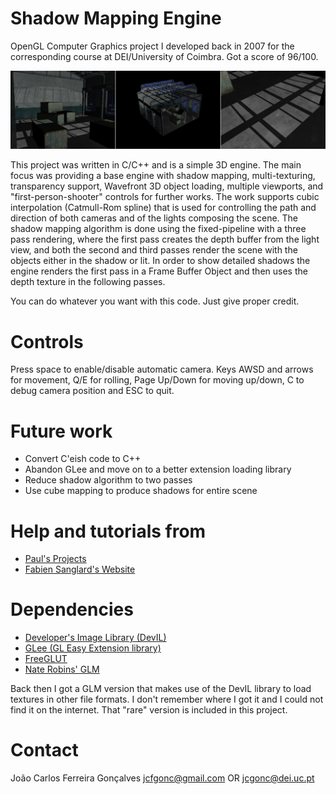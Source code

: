# Shadow Mapping Engine

OpenGL Computer Graphics project I developed back in 2007 for the corresponding course 
at DEI/University of Coimbra. Got a score of 96/100.

![couple of screenshots](/screenshots/panorama.jpg)

This project was written in C/C++ and is a simple 3D engine.
The main focus was providing a base engine with shadow mapping, multi-texturing,
transparency support, Wavefront 3D object loading, multiple viewports,
and "first-person-shooter" controls for further works. The work supports
cubic interpolation (Catmull-Rom spline) that is used for controlling the
path and direction of both cameras and of the lights composing the scene. The shadow
mapping algorithm is done using the fixed-pipeline with a three pass rendering,
where the first pass creates the depth buffer from the light view, and both the
second and third passes render the scene with the objects either in the shadow
or lit. In order to show detailed shadows the engine renders the first pass
in a Frame Buffer Object and then uses the depth texture in the following passes.

You can do whatever you want with this code. Just give proper credit.

# Controls
Press space to enable/disable automatic camera.
Keys AWSD and arrows for movement, Q/E for rolling, Page Up/Down for moving up/down,
C to debug camera position and ESC to quit.

# Future work
- Convert C'eish code to C++
- Abandon GLee and move on to a better extension loading library
- Reduce shadow algorithm to two passes
- Use cube mapping to produce shadows for entire scene

# Help and tutorials from
- [Paul's Projects](http://www.paulsprojects.net/opengl/shadowmap/shadowmap.html)
- [Fabien Sanglard's Website](http://fabiensanglard.net/shadowmapping/index.php)

# Dependencies
- [Developer's Image Library (DevIL)](https://sourceforge.net/projects/openil/)
- [GLee (GL Easy Extension library)](https://sourceforge.net/projects/glee/)
- [FreeGLUT](https://freeglut.sourceforge.net)
- [Nate Robins' GLM](http://user.xmission.com/~nate/tutors.html)

Back then I got a GLM version that makes use of the DevIL library to load textures in other file formats.
I don't remember where I got it and I could not find it on the internet. That "rare" version is included in this project.

# Contact
João Carlos Ferreira Gonçalves
jcfgonc@gmail.com OR jcgonc@dei.uc.pt
